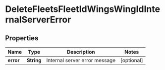 
# DeleteFleetsFleetIdWingsWingIdInternalServerError

## Properties
Name | Type | Description | Notes
------------ | ------------- | ------------- | -------------
**error** | **String** | Internal server error message |  [optional]



